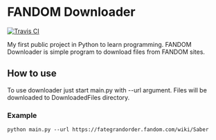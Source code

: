 # FANDOM Downloader
<a href="https://travis-ci.org/AteX01/FANDOM-Downloader">
    <img src="https://api.travis-ci.org/AteX01/FANDOM-Downloader.svg?branch=master" alt="Travis CI">
</a>

My first public project in Python to learn programming.
FANDOM Downloader is simple program to download files from FANDOM sites.
## How to use
To use downloader just start main.py with --url argument.
Files will be downloaded to DownloadedFiles directory.
### Example
```
python main.py --url https://fategrandorder.fandom.com/wiki/Saber
```